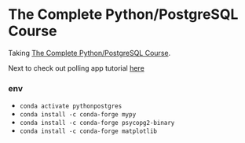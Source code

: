 # The Complete Python/PostgreSQL Course

Taking [The Complete Python/PostgreSQL Course](https://pysql.tecladocode.com/).

Next to check out polling app tutorial [here](https://www.youtube.com/watch?v=xGFmy_w74vA)

### env

- `conda activate pythonpostgres`
- `conda install -c conda-forge mypy`
- `conda install -c conda-forge psycopg2-binary`
- `conda install -c conda-forge matplotlib`